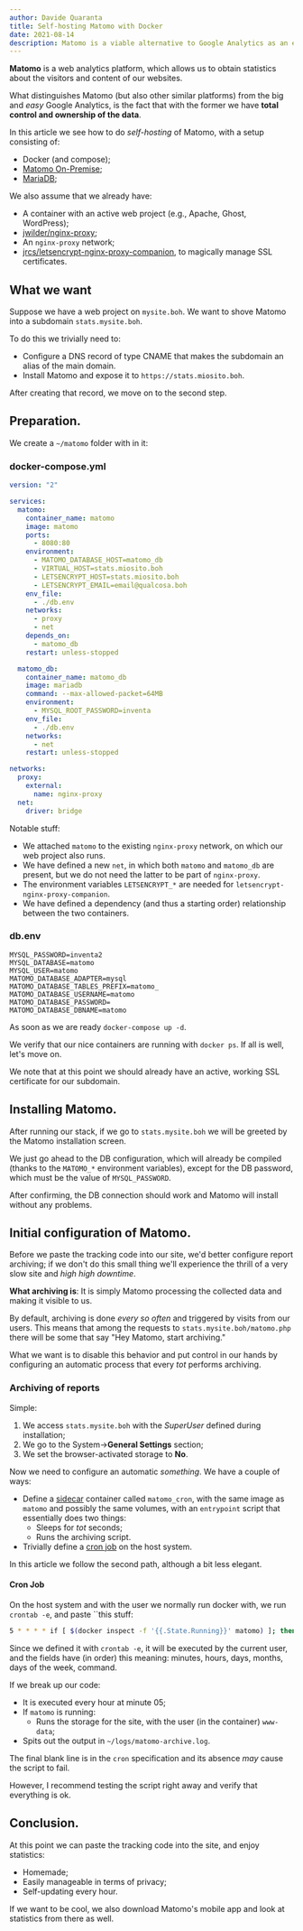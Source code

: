 ```yaml
---
author: Davide Quaranta
title: Self-hosting Matomo with Docker
date: 2021-08-14
description: Matomo is a viable alternative to Google Analytics as an ethical and privacy-oriented web analytics tool. In this post we see how to install it with Docker, alongside MariaDB and a couple of nginx-related containers.
---
```


**Matomo** is a web analytics platform, which allows us to obtain statistics about the visitors and content of our websites.

What distinguishes Matomo (but also other similar platforms) from the big and _easy_ Google Analytics, is the fact that with the former we have **total control and ownership of the data**.

In this article we see how to do _self-hosting_ of Matomo, with a setup consisting of:

- Docker (and compose);
- [Matomo On-Premise](https://hub.docker.com/_/matomo);
- [MariaDB](https://hub.docker.com/_/mariadb/);

We also assume that we already have:

- A container with an active web project (e.g., Apache, Ghost, WordPress);
- [jwilder/nginx-proxy](https://hub.docker.com/r/jwilder/nginx-proxy/);
- An `nginx-proxy` network;
- [jrcs/letsencrypt-nginx-proxy-companion](https://hub.docker.com/r/jrcs/letsencrypt-nginx-proxy-companion), to magically manage SSL certificates.

## What we want

Suppose we have a web project on `mysite.boh`. We want to shove Matomo into a subdomain `stats.mysite.boh`.

To do this we trivially need to:

- Configure a DNS record of type CNAME that makes the subdomain an alias of the main domain.
- Install Matomo and expose it to `https://stats.miosito.boh`.

After creating that record, we move on to the second step.

## Preparation.

We create a `~/matomo` folder with in it:

### docker-compose.yml

```yaml
version: "2"

services:
  matomo:
    container_name: matomo
    image: matomo
    ports:
      - 8080:80
    environment:
      - MATOMO_DATABASE_HOST=matomo_db
      - VIRTUAL_HOST=stats.miosito.boh
      - LETSENCRYPT_HOST=stats.miosito.boh
      - LETSENCRYPT_EMAIL=email@qualcosa.boh
    env_file:
      - ./db.env
    networks:
      - proxy
      - net
    depends_on:
      - matomo_db
    restart: unless-stopped

  matomo_db:
    container_name: matomo_db
    image: mariadb
    command: --max-allowed-packet=64MB
    environment:
      - MYSQL_ROOT_PASSWORD=inventa
    env_file:
      - ./db.env
    networks:
      - net
    restart: unless-stopped

networks:
  proxy:
    external:
      name: nginx-proxy
  net:
    driver: bridge
```

Notable stuff:

- We attached `matomo` to the existing `nginx-proxy` network, on which our web project also runs.
- We have defined a new `net`, in which both `matomo` and `matomo_db` are present, but we do not need the latter to be part of `nginx-proxy`.
- The environment variables `LETSENCRYPT_*` are needed for `letsencrypt-nginx-proxy-companion`.
- We have defined a dependency (and thus a starting order) relationship between the two containers.

### db.env

```
MYSQL_PASSWORD=inventa2
MYSQL_DATABASE=matomo
MYSQL_USER=matomo
MATOMO_DATABASE_ADAPTER=mysql
MATOMO_DATABASE_TABLES_PREFIX=matomo_
MATOMO_DATABASE_USERNAME=matomo
MATOMO_DATABASE_PASSWORD=
MATOMO_DATABASE_DBNAME=matomo
```

As soon as we are ready `docker-compose up -d`.

We verify that our nice containers are running with `docker ps`. If all is well, let's move on.

We note that at this point we should already have an active, working SSL certificate for our subdomain.

## Installing Matomo.

After running our stack, if we go to `stats.mysite.boh` we will be greeted by the Matomo installation screen.

We just go ahead to the DB configuration, which will already be compiled (thanks to the `MATOMO_*` environment variables), except for the DB password, which must be the value of `MYSQL_PASSWORD`.

After confirming, the DB connection should work and Matomo will install without any problems.

## Initial configuration of Matomo.

Before we paste the tracking code into our site, we'd better configure report archiving; if we don't do this small thing we'll experience the thrill of a very slow site and _high high downtime_.

**What archiving is**: It is simply Matomo processing the collected data and making it visible to us.

By default, archiving is done _every so often_ and triggered by visits from our users. This means that among the requests to `stats.mysite.boh/matomo.php` there will be some that say "Hey Matomo, start archiving."

What we want is to disable this behavior and put control in our hands by configuring an automatic process that every _tot_ performs archiving.

### Archiving of reports

Simple:

1. We access `stats.mysite.boh` with the _SuperUser_ defined during installation;
2. We go to the System->**General Settings** section;
3. We set the browser-activated storage to **No**.

Now we need to configure an automatic _something_. We have a couple of ways:

- Define a [sidecar](https://docs.microsoft.com/en-us/azure/architecture/patterns/sidecar) container called `matomo_cron`, with the same image as `matomo` and possibly the same volumes, with an `entrypoint` script that essentially does two things:
  - Sleeps for _tot_ seconds;
  - Runs the archiving script.
- Trivially define a [cron job](https://matomo.org/docs/setup-auto-archiving/) on the host system.

In this article we follow the second path, although a bit less elegant.

#### Cron Job

On the host system and with the user we normally run docker with, we run `crontab -e`, and paste ``this stuff:

```sh
5 * * * * if [ $(docker inspect -f '{{.State.Running}}' matomo) ]; then docker exec -t matomo on -s "/bin/bash" -c "/usr/local/bin/php /var/www/html/console core:archive --url=https://stats.miosito.boh" www-data; fi > /home/user/logs/matomo-archive.log

```

Since we defined it with `crontab -e`, it will be executed by the current user, and the fields have (in order) this meaning: minutes, hours, days, months, days of the week, command.

If we break up our code:

- It is executed every hour at minute 05;
- If `matomo` is running:
  - Runs the storage for the site, with the user (in the container) `www-data`;
- Spits out the output in `~/logs/matomo-archive.log`.

The final blank line is in the `cron` specification and its absence _may_ cause the script to fail.

However, I recommend testing the script right away and verify that everything is ok.

## Conclusion.

At this point we can paste the tracking code into the site, and enjoy statistics:

- Homemade;
- Easily manageable in terms of privacy;
- Self-updating every hour.

If we want to be cool, we also download Matomo's mobile app and look at statistics from there as well.
